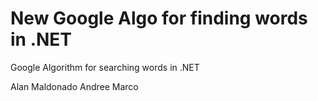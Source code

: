# New Google Algo for finding words in .NET
Google Algorithm for searching words in .NET

Alan Maldonado
Andree Marco
